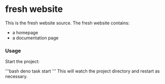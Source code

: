 # fresh website

This is the fresh website source. The fresh website contains:

- a homepage
- a documentation page

### Usage

Start the project:

'''bash
deno task start
'''
This will watch the project directory and restart as necessary.
